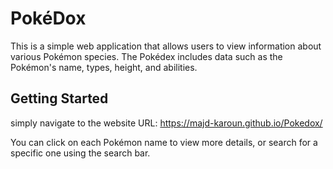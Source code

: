 
# PokéDox

This is a simple web application that allows users to view information about various Pokémon species. The Pokédex includes data such as the Pokémon's name, types, height, and abilities.


## Getting Started

 simply navigate to the website URL: https://majd-karoun.github.io/Pokedox/

You can click on each Pokémon name to view more details, or search for a specific one using the search bar.
